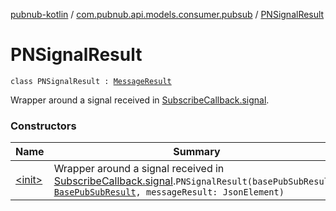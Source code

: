 [pubnub-kotlin](../../index.md) / [com.pubnub.api.models.consumer.pubsub](../index.md) / [PNSignalResult](./index.md)

# PNSignalResult

`class PNSignalResult : `[`MessageResult`](../-message-result/index.md)

Wrapper around a signal received in [SubscribeCallback.signal](../../com.pubnub.api.callbacks/-subscribe-callback/signal.md).

### Constructors

| Name | Summary |
|---|---|
| [&lt;init&gt;](-init-.md) | Wrapper around a signal received in [SubscribeCallback.signal](../../com.pubnub.api.callbacks/-subscribe-callback/signal.md).`PNSignalResult(basePubSubResult: `[`BasePubSubResult`](../-base-pub-sub-result/index.md)`, messageResult: JsonElement)` |
